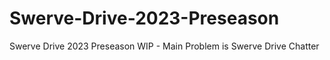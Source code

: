 # Swerve-Drive-2023-Preseason
Swerve Drive 2023 Preseason WIP - Main Problem is Swerve Drive Chatter
